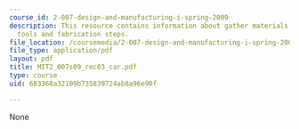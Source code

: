 ```yaml
---
course_id: 2-007-design-and-manufacturing-i-spring-2009
description: This resource contains information about gather materials, components,
  tools and fabrication steps.
file_location: /coursemedia/2-007-design-and-manufacturing-i-spring-2009/683368a32109b735839724ab8a96e90f_MIT2_007s09_rec03_car.pdf
file_type: application/pdf
layout: pdf
title: MIT2_007s09_rec03_car.pdf
type: course
uid: 683368a32109b735839724ab8a96e90f

---
```

None